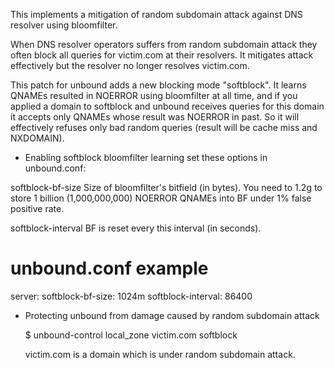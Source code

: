 This implements a mitigation of random subdomain attack
against DNS resolver using bloomfilter.

When DNS resolver operators suffers from random subdomain attack
they often block all queries for victim.com at their resolvers.
It mitigates attack effectively but the resolver no longer
resolves victim.com. 

This patch for unbound adds a new blocking mode "softblock".
It learns QNAMEs resulted in NOERROR using bloomfilter at all time, and
if you applied a domain to softblock and unbound receives queries
for this domain it accepts only QNAMEs whose result was NOERROR in past.
So it will effectively refuses only bad random queries
(result will be cache miss and NXDOMAIN).

- Enabling softblock bloomfilter learning
  set these options in unbound.conf:

softblock-bf-size
  Size of bloomfilter's bitfield (in bytes). You need to 1.2g
  to store 1 billion (1,000,000,000) NOERROR QNAMEs into BF
  under 1% false positive rate.
  
softblock-interval
  BF is reset every this interval (in seconds).
  
# unbound.conf example
server:
  softblock-bf-size: 1024m
  softblock-interval: 86400


- Protecting unbound from damage caused
  by random subdomain attack

  $ unbound-control local_zone victim.com softblock
  
  victim.com is a domain which is under random subdomain attack.


